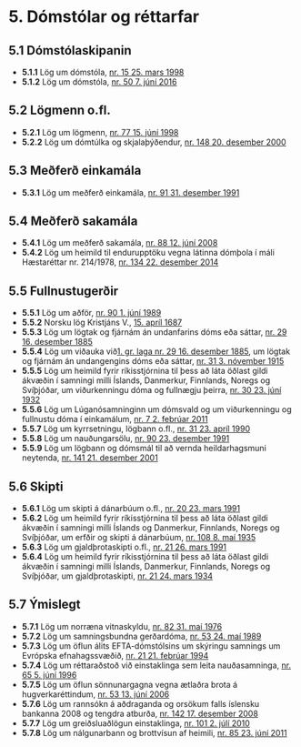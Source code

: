 # 5. Dómstólar og réttarfar

## 5.1 Dómstólaskipanin

* __5.1.1__ Lög um dómstóla, [nr. 15 25. mars 1998](1998015.md)
* __5.1.2__ Lög um dómstóla, [nr. 50 7. júní 2016](2016050.md)

## 5.2 Lögmenn o.fl.

* __5.2.1__ Lög um lögmenn, [nr. 77 15. júní 1998](1998077.md)
* __5.2.2__ Lög um dómtúlka og skjalaþýðendur, [nr. 148 20. desember 2000](2000148.md)

## 5.3 Meðferð einkamála

* __5.3.1__ Lög um meðferð einkamála, [nr. 91 31. desember 1991](1991091.md)

## 5.4 Meðferð sakamála

* __5.4.1__ Lög um meðferð sakamála, [nr. 88 12. júní 2008](2008088.md)
* __5.4.2__ Lög um heimild til endurupptöku vegna látinna dómþola í máli Hæstaréttar nr. 214/1978, [nr. 134 22. desember 2014](2014134.md)

## 5.5 Fullnustugerðir

* __5.5.1__ Lög um aðför, [nr. 90 1. júní 1989](1989090.md)
* __5.5.2__ Norsku lög Kristjáns V., [15. apríl 1687](1687154.md)
* __5.5.3__ Lög um lögtak og fjárnám án undanfarins dóms eða sáttar, [nr. 29 16. desember 1885](1885029.md)
* __5.5.4__ Lög um viðauka við[1. gr. laga nr. 29 16. desember 1885](1885029.md), um lögtak og fjárnám án undangengins dóms eða sáttar, [nr. 31 3. nóvember 1915](1915031.md)
* __5.5.5__ Lög um heimild fyrir ríkisstjórnina til þess að láta öðlast gildi ákvæðin í samningi milli Íslands, Danmerkur, Finnlands, Noregs og Svíþjóðar, um viðurkenningu dóma og fullnægju þeirra, [nr. 30 23. júní 1932](1932030.md)
* __5.5.6__ Lög um Lúganósamninginn um dómsvald og um viðurkenningu og fullnustu dóma í einkamálum, [nr. 7 2. febrúar 2011](2011007.md)
* __5.5.7__ Lög um kyrrsetningu, lögbann o.fl., [nr. 31 23. apríl 1990](1990031.md)
* __5.5.8__ Lög um nauðungarsölu, [nr. 90 23. desember 1991](1991090.md)
* __5.5.9__ Lög um lögbann og dómsmál til að vernda heildarhagsmuni neytenda, [nr. 141 21. desember 2001](2001141.md)

## 5.6 Skipti

* __5.6.1__ Lög um skipti á dánarbúum o.fl., [nr. 20 23. mars 1991](1991020.md)
* __5.6.2__ Lög um heimild fyrir ríkisstjórnina til þess að láta öðlast gildi ákvæðin í samningi milli Íslands og Danmerkur, Finnlands, Noregs og Svíþjóðar, um erfðir og skipti á dánarbúum, [nr. 108 8. maí 1935](1935108.md)
* __5.6.3__ Lög um gjaldþrotaskipti o.fl., [nr. 21 26. mars 1991](1991021.md)
* __5.6.4__ Lög um heimild fyrir ríkisstjórnina til þess að láta öðlast gildi ákvæðin í samningi milli Íslands, Danmerkur, Finnlands, Noregs og Svíþjóðar, um gjaldþrotaskipti, [nr. 21 24. mars 1934](1934021.md)

## 5.7 Ýmislegt

* __5.7.1__ Lög um norræna vitnaskyldu, [nr. 82 31. maí 1976](1976082.md)
* __5.7.2__ Lög um samningsbundna gerðardóma, [nr. 53 24. maí 1989](1989053.md)
* __5.7.3__ Lög um öflun álits EFTA-dómstólsins um skýringu samnings um Evrópska efnahagssvæðið, [nr. 21 21. febrúar 1994](1994021.md)
* __5.7.4__ Lög um réttaraðstoð við einstaklinga sem leita nauðasamninga, [nr. 65 5. júní 1996](1996065.md)
* __5.7.5__ Lög um öflun sönnunargagna vegna ætlaðra brota á hugverkaréttindum, [nr. 53 13. júní 2006](2006053.md)
* __5.7.6__ Lög um rannsókn á aðdraganda og orsökum falls íslensku bankanna 2008 og tengdra atburða, [nr. 142 17. desember 2008](2008142.md)
* __5.7.7__ Lög um greiðsluaðlögun einstaklinga, [nr. 101 2. júlí 2010](2010101.md)
* __5.7.8__ Lög um nálgunarbann og brottvísun af heimili, [nr. 85 23. júní 2011](2011085.md)


